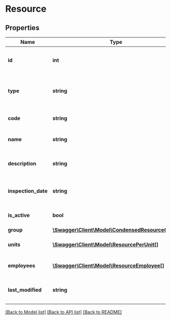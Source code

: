# Resource

## Properties
Name | Type | Description | Notes
------------ | ------------- | ------------- | -------------
**id** | **int** | The unique identifier of the resource. | [optional] 
**type** | **string** | Resource type, possible values: equipment. | 
**code** | **string** | The code of the resource. | [optional] 
**name** | **string** | The name of the resource. | 
**description** | **string** | The description of the resource. | [optional] 
**inspection_date** | **string** | The inspection date of the resource. | [optional] 
**is_active** | **bool** | The active state of the resource. | [optional] 
**group** | [**\Swagger\Client\Model\CondensedResourceGroup**](CondensedResourceGroup.md) |  | 
**units** | [**\Swagger\Client\Model\ResourcePerUnit[]**](ResourcePerUnit.md) | The resource per unit. | [optional] 
**employees** | [**\Swagger\Client\Model\ResourceEmployee[]**](ResourceEmployee.md) | The resource employees. | [optional] 
**last_modified** | **string** | The last update time of the resource. | [optional] 

[[Back to Model list]](../README.md#documentation-for-models) [[Back to API list]](../README.md#documentation-for-api-endpoints) [[Back to README]](../README.md)


